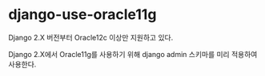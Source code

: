 # django-use-oracle11g
Django 2.X 버전부터 Oracle12c 이상만 지원하고 있다.

Django 2.X에서 Oracle11g를 사용하기 위해 django admin 스키마를 미리 적용하여 사용한다.
